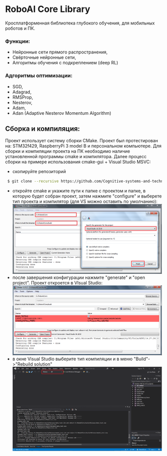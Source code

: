 # RoboAI Core Library
Кросплатформенная библиотека глубокого обучения, для мобильных роботов и ПК.

### Функции:
- Нейронные сети прямого распространения,
- Свёрточные нейронные сети,
- Алгоритмы обучения с подкреплением (deep RL)

### Адгоритмы оптимизации:
- SGD,
- Adagrad,
- RMSProp,
- Nesterov,
- Adam,
- Adan (Adaptive Nesterov Momentum Algorithm)

## Сборка и компиляция:
Проект использует систему сборки CMake.
Проект был протестирован на: STM32f429, RaspberryPi 3 model B и персональном компьютере.
Для сборки и компиляции проекта на ПК необходимо наличие установленной программы cmake и компилятора. Далее процесс сборки на примере использования cmake-gui + Visual Studio MSVC:
- скопируйте репозиторий
```bash
 $ git clone --recursive https://github.com/Cognitive-systems-and-technologies/RoboAICore.git
```
- откройте cmake и укажите пути к папке с проектом и папке, в которую будет собран проект, затем нажмите "configure" и выберете тип проекта и компилятор (для VS можно оставить по умолчанию):
![Cmake config](images/cmake_config.png)
- после завершения конфигурации нажмите "generate" и "open project". Проект откроется в VIsual Studio:
![Cmake config2](images/cmake_config2.png)
- в окне Visual Studio выберите тип компиляции и в меню "Build"->"Rebuild solution"
![Cmake config](images/build.png)
